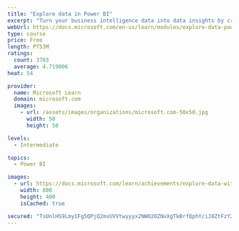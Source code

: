 ```yaml
---
title: "Explore data in Power BI"
excerpt: "Turn your business intelligence data into data insights by creating and configuring Power BI dashboards."
webUrl: https://docs.microsoft.com/en-us/learn/modules/explore-data-power-bi/
type: course
price: Free
length: PT53M
ratings:
  count: 3783
  average: 4.719006
heat: 54

provider:
  name: Microsoft Learn
  domain: microsoft.com
  images:
    - url: /assets/images/organizations/microsoft.com-50x50.jpg
      width: 50
      height: 50

levels:
  - Intermediate

topics:
  - Power BI

images:
  - url: https://docs.microsoft.com/learn/achievements/explore-data-with-power-bi-desktop-social.png
    width: 800
    height: 400
    isCached: true

secured: "TsUnlHS9Lmy1Fg5QPjQ2mvUVVtwyyyx2NWO2OZNxXgTkBrfQphY/iJ8ZtFzY2LMjzLwA2isoIXRIikD+qEF+DemDwlyPuE5SbbR57bNqM0CrpL8HsEOxeN4TdKavYa9HuNNChVncf2WAh/50P/qEzXyZCRDqQ8VGcdjm9NBlMB7bwo469Y0UiqIaTqBKX1r29zmxLOVqkVS6nXzheFQSlIqZleHk7RenvUFYKyeqhhxm8Ru5NTnquX+kFh3+EPPqBvEqX1LWqkCdQkPLy0/IQabGWd26SkFxxANxE0mVkJWXOprgqSGn3gT5TsF0bfVsGePRrYRhDNPnrR/HAkmZM9JO3F2AtB/7ycdzj1/SoXfpFPSqKSVy7laf5t/ZPxJ2g4UNUHqnnR5BSyB5oF3zCOuk4sb2P1x8HGBHBES7GAQ=;JOSlIYR5oRSz4kE6OoRR7w=="
---
```


